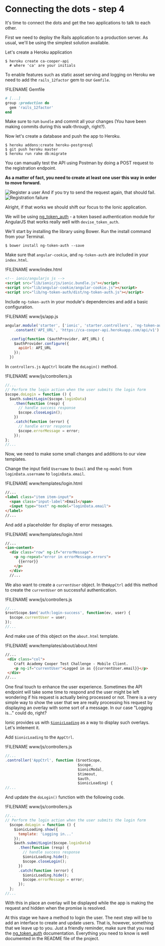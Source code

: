 # Connecting the dots - step 4

It's time to connect the dots and get the two applications to talk to each other.

First we need to deploy the Rails application to a production server. As usual, we'll be using the simplest solution available.  

Let's create a Heroku application
```
$ heroku create ca-cooper-api
  # where 'ca' are your initials
```
To enable features such as static asset serving and logging on Heroku we need to add the `rails_12factor` gem to our `Gemfile`.

!FILENAME Gemfile
```ruby
# [...]
group :production do
  gem 'rails_12factor'
end
```
Make sure to run `bundle` and commit all your changes (You have been making commits during this walk-through, right?).

Now let's create a database and push the app to Heroku.

```
$ heroku addons:create heroku-postgresql
$ git push heroku master
$ heroku run rake db:migrate
```
You can manually test the API using Postman by doing a POST request to the registration endpoint.

**As a matter of fact, you need to create at least one user this way in order to move forward.**

![Register a user](/images/cooper_api_postman_sucess.png)
And if you try to send the request again, that should fail.
![Registration failure](/images/cooper_api_postman_failure.png)

Alright, if that works we should shift our focus to the Ionic application.

We will be using [ng_token_auth](https://github.com/lynndylanhurley/ng-token-auth) - a token based authentication module for AngularJS that works really well with `devise_token_auth`.

We'll start by installing the library using Bower. Run the install command from your Terminal.
```
$ bower install ng-token-auth --save
```
Make sure that `angular-cookie`, and `ng-token-auth` are included in your `index.html`.


!FILENAME www/index.html
```html
<!-- ionic/angularjs js -->
<script src="lib/ionic/js/ionic.bundle.js"></script>
<script src="lib/angular-cookie/angular-cookie.js"></script>
<script src="lib/ng-token-auth/dist/ng-token-auth.js"></script>
```

Include `ng-token-auth` in your module's dependencies and add a basic configuration.

!FILENAME www/js/app.js
```javascript
angular.module('starter', ['ionic', 'starter.controllers', 'ng-token-auth'])
    .constant('API_URL', 'https://ca-cooper-api.herokuapp.com/api/v1')

  .config(function ($authProvider, API_URL) {
    $authProvider.configure({
      apiUrl: API_URL
    });
  })
```

In `controllers.js` `AppCtrl` locate the `doLogin()` method.

!FILENAME www/js/controllers.js
```javascript
//...
// Perform the login action when the user submits the login form
$scope.doLogin = function () {
  $auth.submitLogin($scope.loginData)
    .then(function (resp) {
      // handle success response
      $scope.closeLogin();
    })
    .catch(function (error) {
      // handle error response
      $scope.errorMessage = error;
    });
};
//...
```
Now, we need to make some small changes and additions to our view templates.

Change the input field `Username` to `Email` and the `ng-model` from `loginData.username` to `loginData.email`.

!FILENAME www/templates/login.html
```html
//...
<label class="item item-input">
  <span class="input-label">Email</span>
  <input type="text" ng-model="loginData.email">
</label>
//...
```
And add a placeholder for display of error messages.

!FILENAME www/templates/login.html
```html
//...
<ion-content>
  <div class="row" ng-if="errorMessage">
    <p ng-repeat="error in errorMessage.errors">
      {{error}}
    </p>
  </div>
  //...
```

We also want to create a `currentUser` object. In the`AppCtrl` add this method to create the `currentUser` on successful authentication.

!FILENAME www/js/controllers.js
```javascript
//...
$rootScope.$on('auth:login-success', function(ev, user) {
  $scope.currentUser = user;
});
//...
```
And make use of this object on the `about.html` template.

!FILENAME www/templates/about/about.html
```html
//...
 <div class="col">
    Craft Academy Cooper Test Challenge - Mobile Client.
    <p ng-if="currentUser">Logged in as {{currentUser.email}}</p>
 </div>
//...
```

One final touch to enhance the user experience. Sometimes the API endpoint will take some time to respond and the user might be left wondering if his request is actually being processed or not. There is a very simple way to show the user that we are really processing his request by displaying an overlay with some sort of a message. In our case "Logging is..." could do, right?

Ionic provides us with [`$ionicLoading`](http://ionicframework.com/docs/api/service/$ionicLoading/) as a way to display such overlays. Let's imlement it.

Add `$ionicLoading` to the `AppCtrl`.

!FILENAME www/js/controllers.js
```javascript
//...
.controller('AppCtrl', function ($rootScope,
                                 $scope,
                                 $ionicModal,
                                 $timeout,
                                 $auth,
                                 $ionicLoading) {
//...
```

And update the `doLogin()` function with the following code.

!FILENAME www/js/controllers.js
```javascript
//...
// Perform the login action when the user submits the login form
  $scope.doLogin = function () {
    $ionicLoading.show({
      template: 'Logging in...'
    });
    $auth.submitLogin($scope.loginData)
      .then(function (resp) {
        // handle success response
        $ionicLoading.hide();
        $scope.closeLogin();
      })
      .catch(function (error) {
        $ionicLoading.hide();
        $scope.errorMessage = error;
      });
  };
//...
```

With this in place an overlay will be displayed while the app is making the request and hidden when the promise is resolved.


At this stage we have a method to login the user. The next step will be to add an interface to create and update users. That is, however, something that we leave up to you. Just a friendly reminder, make sure that you read the [ng_token_auth](https://github.com/lynndylanhurley/ng-token-auth) documentation. Everything you need to know is well documented in the README file of the project.

